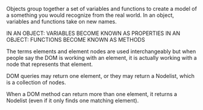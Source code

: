 Objects group together a set of variables and functions to create a model of a something you would recognize from the real world. In an object, variables and functions take on new names.

IN AN OBJECT: VARIABLES BECOME KNOWN AS PROPERTIES
IN AN OBJECT: FUNCTIONS BECOME KNOWN AS METHODS

The terms elements and element nodes are used interchangeably but when people say the DOM is working with an element,
it is actually working with a node that represents that element.

DOM queries may return one element, or they may return a Nodelist, which is a collection of nodes.

When a DOM method can return more than one element, it returns a Nodelist (even if it only finds one matching element).